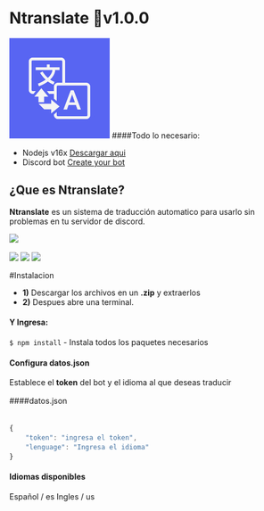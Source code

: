 # Ntranslate 🔵v1.0.0   
![](https://raw.githubusercontent.com/oficialneutral/ntranslate/main/images/icon.png)
####Todo lo necesario:
- Nodejs v16x [Descargar aqui](https://nodejs.org/dist/v16.17.1/node-v16.17.1-x64.msi)
- Discord bot [Create your bot](https://discord.com/developers/applications)

## ¿Que es Ntranslate?
**Ntranslate** es un sistema de traducción automatico
para usarlo sin problemas en tu servidor de discord.

![](https://img.shields.io/twitter/follow/oficialneutral?style=social)

![](https://img.shields.io/github/directory-file-count/oficialneutral/ntranslate) ![](https://img.shields.io/github/languages/code-size/oficialneutral/ntranslate) 
![](https://img.shields.io/github/downloads/oficialneutral/ntranslate/total)

#Instalacion

- **1)** Descargar los archivos en un **.zip** y extraerlos
- **2)** Despues abre una terminal.
                

#### Y Ingresa:

`$ npm install` - Instala todos los paquetes necesarios 

#### Configura datos.json
Establece el **token** del bot y el idioma al que deseas traducir

####datos.json　

```javascript

{
 	"token": "ingresa el token",
 	"lenguage": "Ingresa el idioma"
}
```

#### Idiomas disponibles
Español / es
Ingles / us

